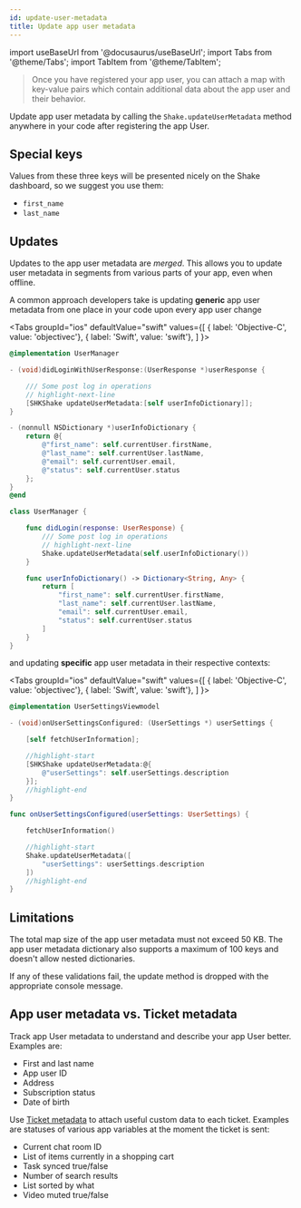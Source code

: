 ```yaml
---
id: update-user-metadata
title: Update app user metadata
---
```

import useBaseUrl from '@docusaurus/useBaseUrl';
import Tabs from '@theme/Tabs';
import TabItem from '@theme/TabItem';

>Once you have registered your app user, you can attach a map with key-value pairs which contain
additional data about the app user and their behavior.

Update app user metadata by calling the `Shake.updateUserMetadata` method anywhere in your code
after registering the app User.

## Special keys

Values from these three keys will be presented nicely on the Shake dashboard, so we suggest you use them:
* `first_name`
* `last_name`

## Updates

Updates to the app user metadata are _merged_.
This allows you to update
user metadata in segments from various parts of your app, even when offline.

A common approach developers take is updating **generic** app user metadata from one place in your code upon every app user change

<Tabs
  groupId="ios"
  defaultValue="swift"
  values={[
    { label: 'Objective-C', value: 'objectivec'},
    { label: 'Swift', value: 'swift'},
  ]
}>

<TabItem value="objectivec">

```objectivec title="UserManager.m"
@implementation UserManager

- (void)didLoginWithUserResponse:(UserResponse *)userResponse {

    /// Some post log in operations
    // highlight-next-line
    [SHKShake updateUserMetadata:[self userInfoDictionary]];
}

- (nonnull NSDictionary *)userInfoDictionary {
    return @{
        @"first_name": self.currentUser.firstName,
        @"last_name": self.currentUser.lastName,
        @"email": self.currentUser.email,
        @"status": self.currentUser.status
    };
}
@end
```

</TabItem>

<TabItem value="swift">

```swift title="UserManager.swift"
class UserManager {

    func didLogin(response: UserResponse) {
        /// Some post log in operations
        // highlight-next-line
        Shake.updateUserMetadata(self.userInfoDictionary())
    }

    func userInfoDictionary() -> Dictionary<String, Any> {
        return [
            "first_name": self.currentUser.firstName,
            "last_name": self.currentUser.lastName,
            "email": self.currentUser.email,
            "status": self.currentUser.status
        ]
    }
}
```

</TabItem>
</Tabs>

and updating **specific** app user metadata in their respective contexts:

<Tabs
  groupId="ios"
  defaultValue="swift"
  values={[
    { label: 'Objective-C', value: 'objectivec'},
    { label: 'Swift', value: 'swift'},
  ]
}>


<TabItem value="objectivec">

```objectivec title="UserSettingsViewModel.m"
@implementation UserSettingsViewmodel

- (void)onUserSettingsConfigured: (UserSettings *) userSettings {

    [self fetchUserInformation];

    //highlight-start
    [SHKShake updateUserMetadata:@{
        @"userSettings": self.userSettings.description
    }];
    //highlight-end
}
```

</TabItem>

<TabItem value="swift">

```swift title="UserSettingsViewModel.swift"
func onUserSettingsConfigured(userSettings: UserSettings) {

    fetchUserInformation()

    //highlight-start
    Shake.updateUserMetadata([
        "userSettings": userSettings.description
    ])
    //highlight-end
}
```

</TabItem>
</Tabs>

## Limitations

The total map size of the app user metadata must not exceed 50 KB.
The app user metadata dictionary also supports a maximum of 100 keys and doesn't allow nested dictionaries.

If any of these validations fail, the update method is dropped with the appropriate console message.

## App user metadata vs. Ticket metadata

Track app User metadata to understand and describe your app User better. Examples are:

* First and last name
* App user ID
* Address
* Subscription status
* Date of birth

Use [Ticket metadata](/ios/configuration-and-data/ticket-metadata) to attach useful custom data to each ticket. Examples are statuses of various app variables at the moment the ticket is sent:

* Current chat room ID
* List of items currently in a shopping cart
* Task synced true/false
* Number of search results
* List sorted by what
* Video muted true/false
